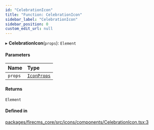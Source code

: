 ```yaml
---
id: "CelebrationIcon"
title: "Function: CelebrationIcon"
sidebar_label: "CelebrationIcon"
sidebar_position: 0
custom_edit_url: null
---
```


▸ **CelebrationIcon**(`props`): `Element`

#### Parameters

| Name | Type |
| :------ | :------ |
| `props` | [`IconProps`](../types/IconProps.md) |

#### Returns

`Element`

#### Defined in

[packages/firecms_core/src/icons/components/CelebrationIcon.tsx:3](https://github.com/FireCMSco/firecms/blob/d45f3739/packages/firecms_core/src/icons/components/CelebrationIcon.tsx#L3)
